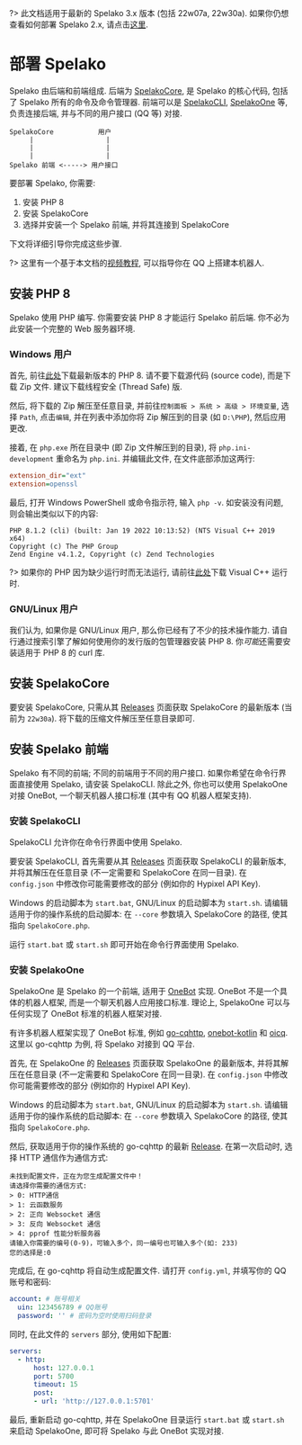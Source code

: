?> 此文档适用于最新的 Spelako 3.x 版本 (包括 22w07a, 22w30a). 如果你仍想查看如何部署 Spelako 2.x, 请点击[这里](deploy2).
# 部署 Spelako
Spelako 由后端和前端组成. 后端为 [SpelakoCore](https://github.com/Spelako/SpelakoCore/), 是 Spelako 的核心代码, 包括了 Spelako 所有的命令及命令管理器. 前端可以是 [SpelakoCLI](https://github.com/Spelako/SpelakoCLI/), [SpelakoOne](https://github.com/Spelako/SpelakoOne/) 等, 负责连接后端, 并与不同的用户接口 (QQ 等) 对接.

```
SpelakoCore           用户
     |                  |
     |                  |
     |                  |
Spelako 前端 <-----> 用户接口
```

要部署 Spelako, 你需要:
1. 安装 PHP 8
2. 安装 SpelakoCore
3. 选择并安装一个 Spelako 前端, 并将其连接到 SpelakoCore

下文将详细引导你完成这些步骤.

?> 这里有一个基于本文档的[视频教程](https://www.bilibili.com/video/BV1cb4y1s77m), 可以指导你在 QQ 上搭建本机器人.

## 安装 PHP 8
Spelako 使用 PHP 编写. 你需要安装 PHP 8 才能运行 Spelako 前后端. 你不必为此安装一个完整的 Web 服务器环境.

### Windows 用户
首先, 前往[此处](https://windows.php.net/download)下载最新版本的 PHP 8. 请不要下载源代码 (source code), 而是下载 Zip 文件. 建议下载线程安全 (Thread Safe) 版.

然后, 将下载的 Zip 解压至任意目录, 并前往`控制面板 > 系统 > 高级 > 环境变量`, 选择 `Path`, 点击`编辑`, 并在列表中添加你将 Zip 解压到的目录 (如 `D:\PHP`), 然后应用更改.

接着, 在 `php.exe` 所在目录中 (即 Zip 文件解压到的目录), 将 `php.ini-development` 重命名为 `php.ini`. 并编辑此文件, 在文件底部添加这两行:

```ini
extension_dir="ext"
extension=openssl
```

最后, 打开 Windows PowerShell 或命令指示符, 输入 `php -v`. 如安装没有问题, 则会输出类似以下的内容:

```
PHP 8.1.2 (cli) (built: Jan 19 2022 10:13:52) (NTS Visual C++ 2019 x64)
Copyright (c) The PHP Group
Zend Engine v4.1.2, Copyright (c) Zend Technologies
```

?> 如果你的 PHP 因为缺少运行时而无法运行, 请前往[此处](https://visualstudio.microsoft.com/zh-hans/downloads/#microsoft-visual-c-redistributable-for-visual-studio-2022)下载 Visual C++ 运行时.


### GNU/Linux 用户
我们认为, 如果你是 GNU/Linux 用户, 那么你已经有了不少的技术操作能力. 请自行通过搜索引擎了解如何使用你的发行版的包管理器安装 PHP 8. 你*可能*还需要安装适用于 PHP 8 的 curl 库.

## 安装 SpelakoCore
要安装 SpelakoCore, 只需从其 [Releases](https://github.com/Spelako/SpelakoCore/releases) 页面获取 SpelakoCore 的最新版本 (当前为 `22w30a`). 将下载的压缩文件解压至任意目录即可.

## 安装 Spelako 前端
Spelako 有不同的前端; 不同的前端用于不同的用户接口. 如果你希望在命令行界面直接使用 Spelako, 请安装 SpelakoCLI. 除此之外, 你也可以使用 SpelakoOne 对接 OneBot, 一个聊天机器人接口标准 (其中有 QQ 机器人框架支持).

### 安装 SpelakoCLI
SpelakoCLI 允许你在命令行界面中使用 Spelako.

要安装 SpelakoCLI, 首先需要从其 [Releases](https://github.com/Spelako/SpelakoCLI/releases) 页面获取 SpelakoCLI 的最新版本, 并将其解压在任意目录 (不一定需要和 SpelakoCore 在同一目录). 在 `config.json` 中修改你可能需要修改的部分 (例如你的 Hypixel API Key).

Windows 的启动脚本为 `start.bat`, GNU/Linux 的启动脚本为 `start.sh`. 请编辑适用于你的操作系统的启动脚本: 在 `--core` 参数填入 SpelakoCore 的路径, 使其指向 `SpelakoCore.php`.

运行 `start.bat` 或 `start.sh` 即可开始在命令行界面使用 Spelako.

### 安装 SpelakoOne
SpelakoOne 是 Spelako 的一个前端, 适用于 [OneBot](https://onebot.dev/) 实现. OneBot 不是一个具体的机器人框架, 而是一个聊天机器人应用接口标准. 理论上, SpelakoOne 可以与任何实现了 OneBot 标准的机器人框架对接.

有许多机器人框架实现了 OneBot 标准, 例如 [go-cqhttp](https://github.com/Mrs4s/go-cqhttp), [onebot-kotlin](https://github.com/yyuueexxiinngg/onebot-kotlin) 和 [oicq](https://github.com/takayama-lily/oicq). 这里以 go-cqhttp 为例, 将 Spelako 对接到 QQ 平台.

首先, 在 SpelakoOne 的 [Releases](https://github.com/Spelako/SpelakoCLI/releases) 页面获取 SpelakoOne 的最新版本, 并将其解压在任意目录 (不一定需要和 SpelakoCore 在同一目录). 在 `config.json` 中修改你可能需要修改的部分 (例如你的 Hypixel API Key).

Windows 的启动脚本为 `start.bat`, GNU/Linux 的启动脚本为 `start.sh`. 请编辑适用于你的操作系统的启动脚本: 在 `--core` 参数填入 SpelakoCore 的路径, 使其指向 `SpelakoCore.php`.

然后, 获取适用于你的操作系统的 go-cqhttp 的最新 [Release](https://github.com/Mrs4s/go-cqhttp/releases). 在第一次启动时, 选择 HTTP 通信作为通信方式:

```
未找到配置文件，正在为您生成配置文件中！
请选择你需要的通信方式:
> 0: HTTP通信
> 1: 云函数服务
> 2: 正向 Websocket 通信
> 3: 反向 Websocket 通信
> 4: pprof 性能分析服务器
请输入你需要的编号(0-9)，可输入多个，同一编号也可输入多个(如: 233)
您的选择是:0
```

完成后, 在 go-cqhttp 将自动生成配置文件. 请打开 `config.yml`, 并填写你的 QQ 账号和密码:

```yaml
account: # 账号相关
  uin: 123456789 # QQ账号
  password: '' # 密码为空时使用扫码登录
```

同时, 在此文件的 `servers` 部分, 使用如下配置:

```yaml
servers:
  - http:
      host: 127.0.0.1
      port: 5700
      timeout: 15
      post:
      - url: 'http://127.0.0.1:5701'
```

最后, 重新启动 go-cqhttp, 并在 SpelakoOne 目录运行 `start.bat` 或 `start.sh` 来启动 SpelakoOne, 即可将 Spelako 与此 OneBot 实现对接.